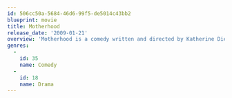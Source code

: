 ```yaml
---
id: 506cc50a-5684-46d6-99f5-de5014c43bb2
blueprint: movie
title: Motherhood
release_date: '2009-01-21'
overview: 'Motherhood is a comedy written and directed by Katherine Dieckmann, and stars Uma Thurman, Anthony Edwards and Minnie Driver. Shot on location in New York’s West Village, focuses on the dilemmas of motherhood, such as marriage, work, and self, shown in the trials and tribulations of one pivotal day.'
genres:
  -
    id: 35
    name: Comedy
  -
    id: 18
    name: Drama
---
```

